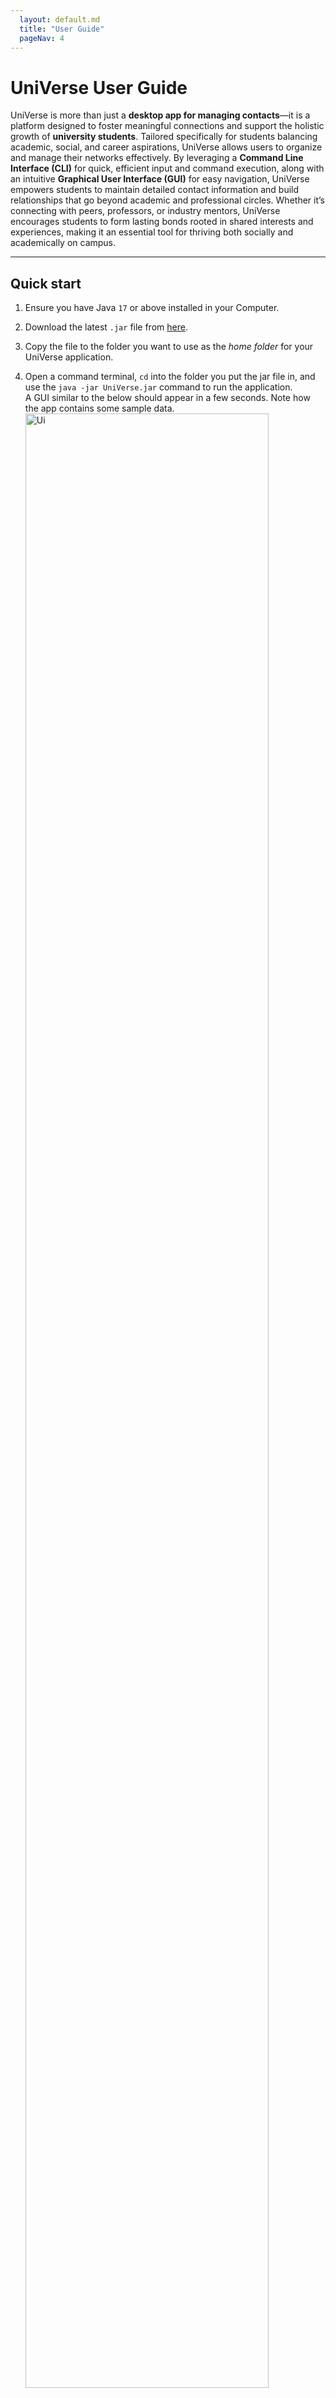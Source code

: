 ```yaml
---
  layout: default.md
  title: "User Guide"
  pageNav: 4
---
```


# UniVerse User Guide


UniVerse is more than just a **desktop app for managing contacts**—it is a platform designed to foster meaningful connections and support the holistic growth of **university students**. Tailored specifically for students balancing academic, social, and career aspirations, UniVerse allows users to organize and manage their networks effectively. By leveraging a **Command Line Interface (CLI)** for quick, efficient input and command execution, along with an intuitive **Graphical User Interface (GUI)** for easy navigation, UniVerse empowers students to maintain detailed contact information and build relationships that go beyond academic and professional circles. Whether it’s connecting with peers, professors, or industry mentors, UniVerse encourages students to form lasting bonds rooted in shared interests and experiences, making it an essential tool for thriving both socially and academically on campus.

<!-- * Table of Contents -->

<page-nav-print />

---

<div style="page-break-after: always;"></div>

## Quick start

1. Ensure you have Java `17` or above installed in your Computer.

2. Download the latest `.jar` file from [here](https://github.com/AY2425S1-CS2103T-T17-1/tp/releases).

3. Copy the file to the folder you want to use as the _home folder_ for your UniVerse application.

4. Open a command terminal, `cd` into the folder you put the jar file in, and use the `java -jar UniVerse.jar` command
   to run the application.<br>
   A GUI similar to the below should appear in a few seconds. Note how the app contains some sample data.<br>
   <img src="images/Ui.png" alt="Ui" style="width: 90%;">

5. Type the command in the command box and press **Enter** to execute it. e.g. typing **`help`** and pressing **Enter** will
   open the help window.<br>
   Some example commands you can try:

    - `list`: Lists all contacts.
    - `add n/John Doe p/98765432 e/johnd@example.com a/311, Clementi Ave 2, #02-25 u/NUS m/Computer Science b/13-12-2003`:
      Adds a contact named **John Doe** to UniVerse.

      <box type="info" seamless>
      
      **Note**: The `add` command supports **optional fields** such as:
        - `w/WORK_EXPERIENCE`: Specifies past work or internships (e.g., `w/Intern,Google,2023`).
        - `i/INTEREST`: Adds interests to a contact (e.g., `i/Photography`).
        - `t/TAG`: Tags to label the contact (e.g., `t/friends`).
      
      </box>

      These fields can be added to make contact information more detailed. Here’s an example with optional fields included:
      ```markdown
       add n/Alice Tan p/91234567 e/alice@example.com a/Blk 123 Clementi Ave 3, #05-10 u/NTU m/Engineering b/15-04-2000 w/Intern,Google,2023 i/Photography t/friend
      ```

    - `addi in/1 i/Reading`:
      Adds an interest called **Reading** to the contact at index 1.
    - `findu u/NUS`: Finds all contacts studying at **NUS**.
    - `findi i/Swimming`: Finds all contacts whose interests include **Swimming**.
    - `exit`: Exits the app.
   

6. Refer to the [Features](#features) below for details of each command.

---

<div style="page-break-after: always;"></div>

## Features

<box type="info" seamless>

**Notes about the command format:**<br>

- Words in `UPPER_CASE` are the parameters to be supplied by the user.<br>
  e.g. in `add n/NAME`, `NAME` is a parameter which can be used as `add n/John Doe`.

- Note that name cannot include prefixes that are already part of our commands.

- Items in square brackets are optional.<br>
  e.g `n/NAME [t/TAG]` can be used as `n/John Doe t/friend` or as `n/John Doe`.

- Items with `…`​ after them can be used multiple times including zero times.<br>
  e.g. `[t/TAG]…​` can be used as ` ` (i.e. 0 times), `t/friend`, `t/friend t/family` etc.

- Work experience parameter `[w/WORK_EXPERIENCE]` can only be used one time. <br>

- Parameters can be in any order.<br>
  e.g. if the command specifies `n/NAME p/PHONE_NUMBER`, `p/PHONE_NUMBER n/NAME` is also acceptable.

- Extraneous parameters for commands that do not take in parameters (such as `help`, `list`, `exit` and `clear`) will be ignored.<br>
  e.g. if the command specifies `help 123`, it will be interpreted as `help`.

- If you are using a PDF version of this document, be careful when copying and pasting commands that span multiple lines as space characters surrounding line-breaks may be omitted when copied over to the application.
  </box>

### Viewing help : `help`

_Shows a message explaning how to access the help page._

![help message](images/helpMessage.png)

**Format**: `help`

<br>

### Adding a person: `add`

_Adds a new person to UniVerse with their contact information._

**Format**:
```plaintext
add n/NAME p/PHONE_NUMBER e/EMAIL a/ADDRESS u/UNIVERSITY m/MAJOR b/BIRTHDATE [w/WORK_EXPERIENCE] [i/INTEREST]... [t/TAG]...
```

**Parameters**:

- `n/NAME`: Full name of the contact.
- `p/PHONE_NUMBER`: Numeric input of any length.
- `e/EMAIL`: Email address in `local-part@domain` format.
- `a/ADDRESS`: Contact's address.
- `u/UNIVERSITY`: University name (case-sensitive).
- `m/MAJOR`: Major or field of study (case-sensitive).
- `b/BIRTHDATE`: Date of birth in `dd-mm-yyyy` format.
- `[w/WORK_EXPERIENCE]`: Work experience in the format `ROLE,COMPANY,YEAR`, where role, company, and year are capitalised.
- `[i/INTEREST]...`: Interests of the contact (case-sensitive).
- `[t/TAG]...`: Tags for categorisation (case-sensitive).

<box type="info" seamless>

**Notes**:
- Contacts can have the same names but different phone numbers.

</box>

**Examples**:

1. Adding a person with work experience and interests:
   ```plaintext
   add n/John Doe p/98765432 e/johnd@example.com a/311, Clementi Ave 2, #02-25 u/NUS m/Computer Science b/13-12-2003 w/Intern,Google,2023 i/Swimming t/friends
   ```
   **Expected output**:
   ```plaintext
   New person added: John Doe; Phone: 98765432; Email: johnd@example.com; Address: 311, Clementi Ave 2, #02-25; 
   Work Experience: Intern,Google,2023; Tags: [[friends]]; University: NUS; Major: Computer Science; Interests: [Swimming]; Birthday: 13-12-2003
   ```

2. Adding a person with minimal fields:
   ```plaintext
   add n/Betsy Crowe p/98765431 e/betsycrowe@example.com a/Bishan Street 22, #02-12 u/NTU m/Engineering b/01-01-2001
   ```
   **Expected output**:
   ```plaintext
   New person added: Betsy Crowe; Phone: 98765431; Email: betsycrowe@example.com; Address: Bishan Street 22, #02-12; 
   Work Experience: ; Tags: []; University: NTU; Major: Engineering; Interests: []; Birthday: 01-01-2001
   ```

<box type="warning" seamless>

**Caution**:
- Ensure the email follows the `local-part@domain` format.
- The command accepts only one work experience entry per contact.

</box>

<br>

### Adding fields to an existing contact

#### Adding Interests: `addi`

_Adds interest(s) to an existing contact._

**Format**:
```plaintext
addi in/INDEX i/INTEREST...
```

**Parameters**:

- `in/INDEX`: Index of the contact to which you wish to add interests. It must be a number from 1 to the total number of existing contacts.
- `i/INTEREST...`: Interests to add. You can add multiple interests in a single command, with each interest limited to 20 characters.

<box type="info" seamless>

**Note**:
- Only newly added interests (i.e., interests not already part of the contact's list) will appear in the confirmation message and be added.
- The first letter fo each newly added interest will automatically be capitalised.

</box>

<div style="page-break-after: always;"></div>

<box type="warning" seamless>

**Caution**:
- Interests should not exceed **20 characters** per interest. Adding interests longer than this limit may cause them to be cut off in the UI display. For example, using `addi in/1 i/VeryLongInterestNameExceedingLimit` will save the interest but may not display fully.

</box>

**Examples**:

1. Adding a single interest:
   ```plaintext
   addi in/1 i/Swimming
   ```
   **Expected output**:
   ```plaintext
   New interests added to Alex Yeoh: [Swimming]
   ```

2. Adding multiple interests:
   ```plaintext
   addi in/2 i/Swimming i/Cycling
   ```
   **Expected output**:
   ```plaintext
   New interests added to Betsy Crower: [Cycling, Swimming]
   ```

<br>

#### Adding Work Experience: `addw`


_Adds work experience to an existing contact._

**Format**:
```plaintext
addw in/INDEX w/ROLE,COMPANY,YEAR
```

**Parameters**:

- `in/INDEX`: Index of the contact to which you wish to add work experience. It must be a number from 1 to the total number of existing contacts.
- `w/ROLE,COMPANY,YEAR`: Work experience details.
    - `ROLE`: One word, capitalised, alphabetic.
    - `COMPANY`: One word, capitalised, may include `&` and `-`, but not as the first character.
    - `YEAR`: A four-digit year.
  
<box type="warning" seamless>

**Caution**:
There should be no spacings between role, company, and year.

</box>
<box type="info" seamless>

**Note**:
Adding work experience to a contact with an existing entry will overwrite the old data.

</box>

**Examples**:

1. Adding a work experience entry:
   ```plaintext
   addw in/1 w/Engineer,Google,2023
   ```
   <div style="page-break-after: always;"></div>

   **Expected output**:
   ```plaintext
   Alex Yeoh work experience replaced to: Engineer,Google,2023
   ```

2. Overwriting work experience:
   ```plaintext
   addw in/2 w/Intern,Johnson&Johnson,2024
   ```
   **Expected output**:
   ```plaintext
   Betsy Crower work experience replaced to: Intern,Johnson&Johnson,2024
   ```

<br>

### Listing all persons: `list`

_Displays a list of all contacts in UniVerse._

**Format**:
```plaintext
list
```

<br>

### Editing a person: `edit`

_Edits an existing person’s information in UniVerse._

**Format**:
```plaintext
edit INDEX [n/NAME] [p/PHONE] [e/EMAIL] [a/ADDRESS] [t/TAG] [b/BIRTHDATE] [i/INTEREST] [w/WORK_EXPERIENCE] [m/MAJOR] [u/UNIVERSITY]...
```

**Parameters**:

- `INDEX`: Index of the contact to edit, as shown in the displayed list. It must be a number from 1 to the total number of existing contacts.
- `[n/NAME]`: Updated name for the contact.
- `[p/PHONE]`: Updated phone number.
- `[e/EMAIL]`: Updated email address.
- `[a/ADDRESS]`: Updated address.
- `[t/TAG]`: New tags to replace existing ones (case-sensitive).
- `[b/BIRTHDATE]`: Updated birthdate in `dd-mm-yyyy` format.
- `[i/INTEREST]`: New interests to replace existing ones (case-sensitive).
- `[w/WORK_EXPERIENCE]`: Updated work experience in `ROLE,COMPANY,YEAR` format.
- `[m/MAJOR]`: Updated major or field of study (case-sensitive).
- `[u/UNIVERSITY]`: Updated university (case-sensitive).

<box type="info" seamless>

**Notes**:
- At least one of the optional fields must be provided.
- Existing values are replaced by the new input values.
- **Removing Fields**: Use an empty parameter to remove values.
    - `i/`: Removes all interests.
    - `w/`: Removes work experience.
    - `t/`: Removes all tags.

</box>

**Examples**:

1. Edit phone number and email:
   ```plaintext
   edit 1 p/91234547 e/johndoe@example.com
   ```
   **Expected output**:
   ```plaintext
   Edited Person: Alex Yeoh; Phone: 91234547; Email: johndoe@example.com; Address: Blk 30 Geylang Street 29, #06-40; 
   Work Experience: Engineer,Google,2023; Tags: [[friends]]; University: nus; Major: Business; Interests: [reading, cycling, Swimming]; Birthday: 08-07-2002
   ```

2. Edit name and remove all tags:
   ```plaintext
   edit 2 n/Betsy Crower t/
   ```
   **Expected output**:
   ```plaintext
   Edited Person: Betsy Crower; Phone: 99272758; Email: berniceyu@example.com; Address: Blk 30 Lorong 3 Serangoon Gardens, #07-18; 
   Work Experience: Engineer,Microsoft,2023; Tags: []; University: NTU; Major: engineering; Interests: [swimming]; Birthday: 08-07-2002
   ```

3. Remove all interests from a contact:
   ```plaintext
   edit 3 i/
   ```
   **Expected output**:
   ```plaintext
   Edited Person: Bob Chen; Phone: 98765432; Email: bobchen@example.com; Address: Blk 45 Ang Mo Kio Ave 6, #02-01; 
   Work Experience: Engineer,Siemens,2022; Tags: []; University: NTU; Major: Mechanical Engineering; Interests: []; Birthday: 08-06-1999
   ```

4. Remove work experience:
   ```plaintext
   edit 4 w/
   ```
   **Expected output**:
   ```plaintext
   Edited Person: David Li; Phone: 91031282; Email: lidavid@example.com; Address: Blk 436 Serangoon Gardens Street 26, #16-43; 
   Work Experience: ; Tags: [[family]]; University: NUS; Major: Law; Interests: [Reading, Traveling, Photography]; Birthday: 08-06-2003
   ```
   
<br>

### Finding contacts 
#### Finding Contacts by Name: `find`

_Finds persons whose names contain any of the given keywords._

**Format**:
```plaintext
find KEYWORD [MORE_KEYWORDS]
```

**Parameters**:

- `KEYWORD`: One or more keywords to search for within names. The search is case-insensitive.

<box type="tip" seamless>

**Tip**: Type `list` to view the full list of contacts again.
</box>

**Notes**:

- The search is case-insensitive. E.g., `hans` matches `Hans`.
- The order of keywords does not matter. E.g., `Hans Bo` matches `Bo Hans`.
- Only full words are matched; e.g., `Han` does not match `Hans`.
- At least one keyword must match (OR search).

**Examples**:

1. Search for a contact by name:
   ```plaintext
   find John
   ```
   **Expected output**:
   ```plaintext
   2 persons listed!
   ```

2. Search using multiple keywords:
   ```plaintext
   find bob lee
   ```
   **Expected output**:
   ```plaintext
   2 persons listed!
   ```
   Displays `Bob Chen` and `Catherine Lee`

  <img src="images/findBobLeeResult.png" alt="result for 'find bob lee'" style="width: 80%;">

<br>
<br>

#### Finding Contacts by Interest: `findi`

_Finds contacts with specific interests._

**Format**:
```plaintext
findi i/INTEREST
```

**Parameters**:

- `i/INTEREST`: Interest to search for. **Partial matches** are allowed.

<box type="info" seamless>

**Note**: The search matches any contact with an interest that partially matches the provided keyword.
</box>

**Examples**:

1. Exact match search for "Swimming":
   ```plaintext
   findi i/swimming
   ```
   **Expected output**:
   ```plaintext
   Found 1 person that have similar interest
   ```
    <img src="images/findPplSwimming.png" alt="Result for 'findi i/swimming'" style="width: 70%;">

<br>

2. Partial match search for "swim":
   ```plaintext
   findi i/swim
   ```
   **Expected output**:
   ```plaintext
   Found 3 people that have a similar interest
   ```

<box type="warning" seamless>

**Error Message for Incorrect Format**:
If an incorrect format is used, the application will show:
```plaintext
Invalid command format! 
findi: Finds all persons whose interests contain the specified keyword (case-insensitive) and displays them as a list with index numbers. 
Parameters: i/INTEREST 
Example: findi i/reading
```
</box>

<box type="warning" seamless>

**Caution**:
- **Searching by multiple interests is not supported** and will trigger an error message.

Invalid formats:
```plaintext
findi i/reading i/swimming
findi i/reading,i/swimming
findi i/reading, i/swimming
findi i/reading swimming
findi i/reading,swimming
findi i/reading, swimming
```
</box>


<br>
<div style="page-break-after: always;"></div>


#### Finding Contacts by Work Experience: `findw`

_Finds contacts with specific work experiences based on **company** and optionally **role** and **year**._

**Format**:
```plaintext
findw w/ROLE,COMPANY,YEAR
```

**Parameters**:

- `COMPANY`: Required. Name of the company.
- `ROLE`: Optional. Position held at the company.
- `YEAR`: Optional. Year of employment at the company.

<box type="info" seamless>

**Note**: `ROLE` and `YEAR` are optional, but `COMPANY` must always be specified.
</box>

**Examples**:

1. Find all contacts who worked at Google:
   ```plaintext
   findw w/Google
   ```
   **Expected output**:
   ```plaintext
   Found 6 people who have worked or are working at Google
   ```

2. Find contacts who interned at Google:
   ```plaintext
   findw w/Intern,Google
   ```
   **Expected output**:
   ```plaintext
   Found 4 people who have worked or are working as Intern at Google
   ```

3. Find contacts who interned at Google in 2024:
   ```plaintext
   findw w/Intern,Google,2024
   ```
   **Expected output**:
   ```plaintext
   Found 1 person who has worked or is working as Intern at Google in 2024
   ```
   <img src="images/findwInternGoogle2024.png" alt="Result for 'findw w/Intern,Google,2024'" style="width: 70%;">


<br>

#### Finding Contacts by University: `findu`

_Finds contacts associated with a specific university from the currently displayed list._

**Format**:
```plaintext
findu u/UNIVERSITY
```

**Parameters**:

- `u/UNIVERSITY`: The university to search for. This field is **case-sensitive**, and **partial matches** are supported.

<box type="tip" seamless>

**Tip**: University name is case-insensitive.
</box>

<box type="info" seamless>

**Note**:
The `findu` command searches within the **current list of displayed contacts**. To search the full contact list, type `list` before using `findu`.

**Example Workflow**:
1. Type `list` to display all contacts.
2. Use `findu u/NUS` to filter and show only contacts from NUS.
   </box>

**Examples**:

1. **Exact Match**:
   ```plaintext
   findu u/SUTD
   ```
   **Expected output**:
   ```plaintext
   Found 1 person in SUTD
   ```

2. **Partial Match**:
   ```plaintext
   findu u/SUT
   ```
   **Expected output**:
   ```plaintext
   Found 1 person in SUT
   ```

<box type="warning" seamless>

**Error Message for Incorrect Format**:

If an incorrect format is used, the application will show:

```plaintext
Invalid command format! 
findu: Finds all persons whose universities contain the specified keyword (case-insensitive) and displays them as a list. 
Parameters: u/KEYWORD 
Example: findu u/NUS
```

</box>


<div style="page-break-after: always;"></div>

<br>

#### Finding Contacts by Major: `findm`

_Finds contacts with a specific major from the currently displayed list._

**Format**:
```plaintext
findm m/MAJOR
```

**Parameters**:

- `m/MAJOR`: Major or field of study to search for. **Partial matches** are supported.

**Examples**:

1. **Exact Match**:
   ```plaintext
   findm m/Computer Science
   ```
   **Expected output**:
   ```plaintext
   Found 2 people that are taking Computer Science
   ```

2. **Partial Match**:
   ```plaintext
   findm m/Comp
   ```
   **Expected output**:
   ```plaintext
   Found 3 people that are taking Comp
   ```
   Displays people taking `Computer Engineering` and `Computer Science`.

   <img src="images/findPplCS.png" alt="result for 'findm m/Computer Science'" style="width: 60%;">

<br>

<box type="warning" seamless>

**Error Message for Incorrect Format**:
If an incorrect format is used, the application will show:
```plaintext
Invalid command format! 
findm: Finds all persons whose major or course contains the specified keyword (case-insensitive) and displays them as a list with index numbers. 
Parameters: KEYWORD 
Example: findm m/Computer Science
```
</box>


<br>


### Deleting a person: `delete`

_Deletes a specified person from UniVerse._

**Format**:
```plaintext
delete INDEX
```

**Parameters**:

- `INDEX`: The index number of the person to delete, as shown in the displayed list. It must be a number from 1 to the total number of existing contacts.

**Examples**:

1. Delete the second person in the full contact list:
   ```plaintext
   list
   delete 2
   ```
   **Expected output**:
   ```plaintext
   Deleted Person: Betsy Crower; Phone: 99272758; Email: berniceyu@example.com; Address: Blk 30 Lorong 3 Serangoon Gardens, #07-18; 
   Work Experience: Intern,Johnson&Johnson,2024; Tags: []; University: NTU; Major: engineering; Interests: [Cycling, Swimming]; Birthday: 08-03-2004
   ```

2. Delete the first person in search results for "Betsy":
   ```plaintext
   find Betsy
   delete 1
   ```
   **Expected output**:
   ```plaintext
   Deleted Person: Betsy Crowe; Phone: 98765431; Email: betsycrowe@example.com; Address: Bishan Street 22, #02-12; 
   Work Experience: ; Tags: []; University: NTU; Major: Engineering; Interests: []; Birthday: 08-03-2004
   ```

<br>

### Clearing all entries: `clear`

_Removes all entries from UniVerse._

**Format**:
```plaintext
clear
```

**Expected output**:
```plaintext
All contacts cleared from UniVerse.
```

<box type="warning" seamless>

**Caution**: This command permanently deletes all contacts. Ensure you want to clear all data before executing.
</box>

<br>

### Exiting the program: `exit`

_Closes the UniVerse application._

**Format**:
```plaintext
exit
```

**Expected output**:
Exit from application.


<div style="page-break-after: always;"></div>

## Data Management

### Saving the data

UniVerse data is saved in the hard disk automatically after any command that changes the data. There is no need to save manually.

### Editing the data file

UniVerse data are saved automatically as a JSON file `[JAR file location]/data/UniVerse.json`. Advanced users are welcome to update data directly by editing that data file.

<box type="warning" seamless>

**Caution:**
If your changes to the data file makes its format invalid, UniVerse will discard all data and start with an empty data file at the next run. Hence, it is recommended to take a backup of the file before editing it.<br>
Furthermore, certain edits can cause the UniVerse to behave in unexpected ways (e.g., if a value entered is outside the acceptable range). Therefore, edit the data file only if you are confident that you can update it correctly.
</box>

### Archiving data files `[coming in v2.0]`

_Details coming soon ..._

---


## FAQ

**Q**: How do I transfer my data to another Computer?<br>
**A**: Install the app in the other computer and overwrite the empty data file it creates with the file that contains the data of your previous UniVerse home folder.

---

<div style="page-break-after: always;"></div>

## Known Issues

1. **Using multiple screens**:  
If you move the application to a secondary screen, then switch back to using only the primary screen, the GUI may open off-screen. To resolve this, delete the `preferences.json` file created by the application before running it again.
2. **Help Window minimization issue**:  
If you minimize the Help Window and then run the `help` command (or use the `Help` menu, or the `F1` shortcut) again, the original Help Window will stay minimized, and no new Help Window will appear. To resolve this, manually restore the minimized Help Window.
3. **Major and University field validation**:
   - **Current Behaviour**: The application allows numbers-only input for the **major** and **university** fields (e.g., `m/12345` or `u/9876`).
   - **Limitation**: There is no restriction to prevent users from entering purely numerical values or module codes as majors and universities, which can cause inaccurate data.
   - **Planned Solution**: Stricter input validation to prevent numbers-only entries for these fields in future versions.
4. **Empty address book after deleting fields in JSON data file**:
   - **Current Behaviour**: If certain fields are deleted directly in the JSON data file, the UniVerse app may start with an empty address book without displaying an error message.
   - **Limitation**: There is no error handling to detect missing fields in the JSON data file, leading to data loss.
   - **Planned Solution**: Future versions may include validation to check for required fields in the JSON file and notify users of any missing fields upon loading.
5. **Future dates allowed in the `birthday` field**:
   - **Current Behaviour**: The application allows dates in the future to be entered as a birthday when adding a new contact.
   - **Limitation**: Accepting future dates for birthdays may lead to unrealistic data entries.
   - **Planned Solution**: Implement input validation to restrict the `birthday` field to past dates only.
6. **Adding interests with multiple `in/` prefixes**:
   - **Current Behaviour**: When using the `addi` command with multiple `in/` prefixes (e.g., `addi in/1 in/2 i/interest`), only the contact specified by the last `in/` index will receive the newly added interest.
   - **Limitation**: The command does not support adding interests to multiple contacts simultaneously, which could be confusing if users attempt to use multiple `in/` prefixes.
   - **Planned Solution**: Enforce validation to allow only one `in/` prefix in the `addi` command, or consider expanding functionality to support multiple contacts.
7. **Limitations with the `Work experience` field**:
   - **Current Behaviour**:
     - The `role` field cannot contain numbers or special characters, and can only accept one word.
     - The `company` field cannot contain numbers, and can only accept one word.
     - The `year` field accepts dates in the future.
   - **Limitation**:
     - The `role` and `company` fields for the `addw` command cannot contain spaces and are limited to single words.
     - There is limited flexibility in formatting for `Work experience`, which can cause inconsistencies.
   - **Planned Solution**: Relax the input validation for the `Work experience` field to allow:
     - Spaces after commas.
     - Optional capitalization of the first word.
     - Multi-word entries for both role and company (e.g., `software engineer, Jane Street, 2024`).
8. **Interest field length limit in `addi` command**:
   - **Current Behaviour**: Users can add interests that exceed 20 characters using the `addi` command, but the UI may truncate or cut off interests that are longer, potentially causing some interests to be partially displayed or hidden.
   - **Limitation**: The application does not enforce a character limit for interests in the `addi` command, resulting in display issues for longer entries.
   - **Planned Solution**: Introduce validation to limit interests to 20 characters in the `addi` command, or  ensure that all displayed interests fit within the UI without truncation.
9. **Error Messages for `findi`, `findu`, and `findm` Commands**
   - **Current Behaviour**: The error messages for `findi`, `findu`, and `findm` display the parameter label as `KEYWORD`, which is too generic.
      - **findi**: `"Invalid command format! findi: Finds all persons whose interests contain the specified keyword (case-insensitive) and displays them as a list with index numbers. Parameters: i/KEYWORD Example: findi i/reading"`
      - **findu**: `"Invalid command format! findu: Finds all persons whose universities contain the specified keyword (case-insensitive) and displays them as a list. Parameters: u/KEYWORD Example: findu u/NUS"`
      - **findm**: `"Invalid command format! findm: Finds all persons whose major or course contains the specified keyword (case-insensitive) and displays them as a list with index numbers. Parameters: KEYWORD Example: findm m/Computer Science"`
   - **Limitation**: The use of `KEYWORD` in parameter descriptions can be unclear, as it doesn’t specify the expected input type (e.g., `INTEREST` for `findi`, `UNIVERSITY` for `findu`, etc.).
   - **Planned Solution**: Update error messages to display specific parameter names, as in the `add` command:
      - **findi**: `"Invalid command format! findi: Finds all persons whose interests contain the specified keyword (case-insensitive) and displays them as a list with index numbers. Parameters: i/INTEREST Example: findi i/reading"`
      - **findu**: `"Invalid command format! findu: Finds all persons whose universities contain the specified keyword (case-insensitive) and displays them as a list. Parameters: u/UNIVERSITY Example: findu u/NUS"`
      - **findm**: `"Invalid command format! findm: Finds all persons whose major or course contains the specified keyword (case-insensitive) and displays them as a list with index numbers. Parameters: m/MAJOR Example: findm m/Computer Science"`

   This change will ensure that error messages are more precise, helping users understand the expected input for each command.
10. **Stricter Input Validation for `find` Commands**

   - **Current Behaviour**:
     - The `findu`, `findm`, and `findw` commands currently allow multiple inputs for the same parameter (e.g., `findu u/NUS u/SMU`, `findm m/Computer m/Accounting`, `findw w/Google w/Facebook`). While these commands are accepted without any error, they yield "0 persons listed!" because the application does not currently support searches across multiple values for these fields.
  - **Limitation**:
     - Users may expect the commands to return contacts matching any of the specified values. For instance:
        - `findu u/NUS u/SMU` may be expected to return contacts from either "NUS" or "SMU".
        - `findm m/Computer Science m/Accounting` may be expected to return contacts taking double majors in "Computer Science" and "Accounting".
        - `findw w/Google w/Facebook` may be expected to return contacts who have worked at either "Google" or "Facebook".
     - This lack of functionality limits the flexibility of the search and may lead to user confusion if they try to search across multiple values without understanding the limitation.
  - **Planned Solution**:
     - **Enhance Input Validation**: Implement stricter validation to ensure that only one instance of each parameter (`u/`, `m/`, `w/`) is accepted per command. If multiple instances are provided, the application should return an error message indicating that only one value per parameter is allowed.
     - **Extend Search Functionality**:
        - **Find by Multiple Universities**: Update the `findu` command to support multiple universities as input, allowing users to retrieve contacts from any specified universities. For example, `findu u/NUS u/SMU` would return contacts from both "NUS" and "SMU". This could be useful for students looking to expand their network across different universities.
        - **Find by Multiple Majors**: Update the `findm` command to support multiple majors, enabling users to find contacts from a range of academic fields. This enhancement would be particularly valuable in cases where students pursue double majors or dual degrees, which are increasingly common in real-world university programs. For example, `findm m/Computer Science m/Accounting` would return contacts majoring in both "Computer Science" and "Accounting".
        - **Find by Multiple Work Experiences**: Update the `findw` command to support searches by multiple companies, allowing users to find contacts with experience at more than one organisation. This feature could be useful for users trying to connect with contacts who have experience in similar industries or have worked for companies of interest. For example, `findw w/Google w/Facebook` would return contacts who have worked at either "Google" or "Facebook".

   <box type="info" seamless>

   **Real-Life Use Cases**:
   - A student interested in networking with peers from both "NUS" and "SMU" could use `findu u/NUS u/SMU` to find contacts from either university. 
   - A student considering a double major in "Computer Science" and "Accounting" might use `findm m/Computer Science m/Accounting` to connect with others in both majors. 
   - A recent graduate interested in working for tech giants might use `findw w/Google w/Facebook` to reach out to contacts who have interned or worked at these companies.
  </box>

<div style="page-break-after: always;"></div>

## Glossary

- **CLI (Command Line Interface)**: A user interface that allows interaction with the application through text-based commands, enabling quick and efficient data entry and command execution.

- **GUI (Graphical User Interface)**: The visual component of the application that users interact with. It includes buttons, panels, and other visual elements to make navigation easier.

- **Keyword**: A word or phrase used to search for or filter contacts within the app (e.g., an interest or university name in search commands).

- **Index**: The numerical identifier assigned to each contact in the list, used in commands such as `delete 1` or `edit 2` to specify which contact is being referenced.

- **Tag**: A label attached to a contact for categorization and easy filtering. Tags help organize contacts based on shared attributes or groups.

- **University**: The name of the institution where a contact is studying or has studied. This field helps users find and connect with peers from specific universities.

- **Major**: The field of study that a contact is pursuing or has completed. It helps users find contacts within the same academic field.

- **Work Experience**: Information detailing a contact’s professional experience, formatted as `role,company,year` (e.g., `Intern,Google,2023`).

- **Interest**: A hobby or activity that a contact is interested in, used to connect with others who share similar interests.

- **Find Command**: A command used to filter and display contacts based on specific criteria (e.g., `findu`, `findm`, `findi`, `findw`).

- **Alphanumeric**: Refers to characters that are either letters (A-Z, a-z) or numbers (0-9). It may include symbols such as underscores (_) and hyphens (-) in certain contexts, but generally excludes special characters unless specified.

- **Case-Insensitive**: A search term or keyword that matches regardless of whether it is in uppercase or lowercase (e.g., `findu u/nus` matches both "NUS" and "nus").

- **Partial Match**: A feature in some commands where the search does not require an exact match of the keyword, but can find results that contain the keyword as part of a longer string (e.g., `findm m/Comp` could match "Computer Science" and "Computer Engineering").

---
<div style="page-break-after: always;"></div>

## Command Summary
| Action                                      | Format, Examples                                                                                                                                                                                                                                                                                       |
|---------------------------------------------|--------------------------------------------------------------------------------------------------------------------------------------------------------------------------------------------------------------------------------------------------------------------------------------------------------|
| **Add new contact**                         | `add n/NAME p/PHONE_NUMBER e/EMAIL a/ADDRESS u/UNIVERSITY m/MAJOR b/BIRTHDATE [w/WORK_EXPERIENCE] [i/INTEREST]... [t/TAG]...`<br> e.g., `add n/Alice Tan p/91234567 e/alice@example.com a/Blk 123 Clementi Ave 3, #05-10 u/NTU m/Engineering b/15-04-2000 w/Intern,Google,2023 i/Photography t/friend` |
| **Add Interests to existing contact**       | `addi in/INDEX i/INTEREST...` <br> e.g., `addi in/1 i/Swimming`                                                                                                                                                                                                                                        |
| **Add Work Experience to existing contact** | `addw in/INDEX w/ROLE,COMPANY,YEAR` <br> e.g., `addw in/1 w/Intern,Google,2023`                                                                                                                                                                                                                        |
| **Delete a contact**                        | `delete INDEX` <br> e.g., `delete 3`                                                                                                                                                                                                                                                                   |
| **Edit an existing contact**                | `edit INDEX [n/NAME] [p/PHONE_NUMBER] [e/EMAIL] [a/ADDRESS] [u/UNIVERSITY] [m/MAJOR] [b/BIRTHDATE] [w/WORK_EXPERIENCE] [i/INTEREST]... [t/TAG]...` <br> e.g., `edit 2 n/James Lee e/jameslee@example.com`                                                                                              |
| **Delete all contacts**                     | `clear`                                                                                                                                                                                                                                                                                                |
| **Find by Name**                            | `find KEYWORD [MORE_KEYWORDS]`<br> e.g., `find James Jake`                                                                                                                                                                                                                                             |
| **Find by Interest**                        | `findi i/INTEREST` <br> e.g., `findi i/Swimming`                                                                                                                                                                                                                                                       |
| **Find by Work Experience**                 | `findw w/[ROLE],COMPANY,[YEAR]` <br> e.g., `findw w/Engineer,Google`, `findw w/Google`, `findw w/Google,2024`                                                                                                                                                                                          |
| **Find by University**                      | `findu u/UNIVERSITY` <br> e.g., `findu u/NUS`                                                                                                                                                                                                                                                          |
| **Find by Major**                           | `findm m/MAJOR` <br> e.g., `findm m/Computer Science`                                                                                                                                                                                                                                                  |
| **List all contacts**                       | `list`                                                                                                                                                                                                                                                                                                 |
| **Help**                                    | `help`                                                                                                                                                                                                                                                                                                 |
| **Exit the application**                    | `exit`                                                                                                                                                                                                                                                                                                 |

